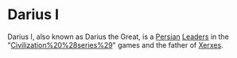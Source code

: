 # Darius I

Darius I, also known as Darius the Great, is a [Persian](Persian) [Leaders](leader) in the "[Civilization%20%28series%29](Civilization)" games and the father of [Xerxes](Xerxes).